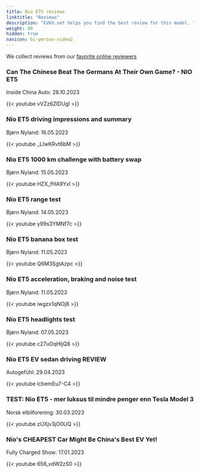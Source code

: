 ```yaml
---
title: Nio ET5 reviews
linktitle: "Reviews"
description: "EVKX.net helps you find the best review for this model. "
weight: 80
hidden: true
navicon: bi-person-video2
---
```

We collect reviews from our [favorite online reviewers](../../../../guides/evreviewers/)

<div class="container text-center shadow p-2 pe-4 mb-5 bg-body-tertiary rounded border">
<h3>Can The Chinese Beat The Germans At Their Own Game? - NIO ET5</h3>
<p>Inside China Auto: 28.10.2023</p>

{{< youtube vVZz6ZlDUgI >}}

</div>
<div class="container text-center shadow p-2 pe-4 mb-5 bg-body-tertiary rounded border">
<h3>Nio ET5 driving impressions and summary</h3>
<p>Bjørn Nyland: 16.05.2023</p>

{{< youtube _LIwKRvt6bM >}}

</div>
<div class="container text-center shadow p-2 pe-4 mb-5 bg-body-tertiary rounded border">
<h3>Nio ET5 1000 km challenge with battery swap</h3>
<p>Bjørn Nyland: 15.05.2023</p>

{{< youtube HZX_fHA9YxI >}}

</div>
<div class="container text-center shadow p-2 pe-4 mb-5 bg-body-tertiary rounded border">
<h3>Nio ET5 range test</h3>
<p>Bjørn Nyland: 14.05.2023</p>

{{< youtube y99s3YMNf7c >}}

</div>
<div class="container text-center shadow p-2 pe-4 mb-5 bg-body-tertiary rounded border">
<h3>Nio ET5 banana box test</h3>
<p>Bjørn Nyland: 11.05.2023</p>

{{< youtube Q6M3SgtAzpc >}}

</div>
<div class="container text-center shadow p-2 pe-4 mb-5 bg-body-tertiary rounded border">
<h3>Nio ET5 acceleration, braking and noise test</h3>
<p>Bjørn Nyland: 11.05.2023</p>

{{< youtube iwgzx1qNOj8 >}}

</div>
<div class="container text-center shadow p-2 pe-4 mb-5 bg-body-tertiary rounded border">
<h3>Nio ET5 headlights test</h3>
<p>Bjørn Nyland: 07.05.2023</p>

{{< youtube c27uOqHIjQ8 >}}

</div>
<div class="container text-center shadow p-2 pe-4 mb-5 bg-body-tertiary rounded border">
<h3>Nio ET5 EV sedan driving REVIEW</h3>
<p>Autogefühl: 29.04.2023</p>

{{< youtube lcbemEu7-C4 >}}

</div>
<div class="container text-center shadow p-2 pe-4 mb-5 bg-body-tertiary rounded border">
<h3>TEST: Nio ET5 - mer luksus til mindre penger enn Tesla Model 3</h3>
<p>Norsk elbilforening: 30.03.2023</p>

{{< youtube zUXjv3jO0UQ >}}

</div>
<div class="container text-center shadow p-2 pe-4 mb-5 bg-body-tertiary rounded border">
<h3>Nio's CHEAPEST Car Might Be China's Best EV Yet!</h3>
<p>Fully Charged Show: 17.01.2023</p>

{{< youtube 656_vdW2zS0 >}}

</div>
